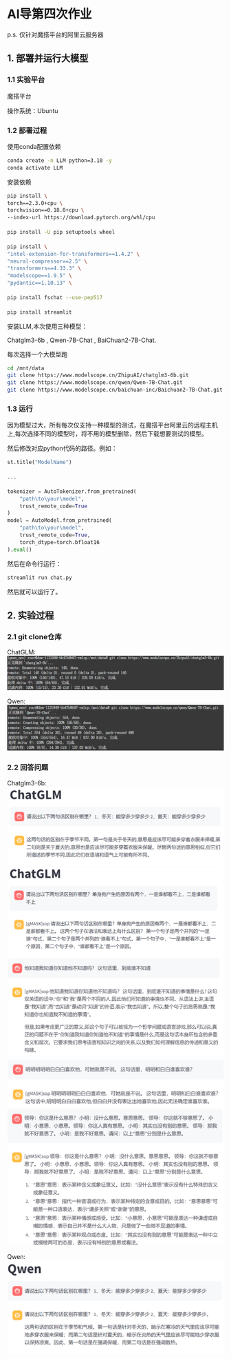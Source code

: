 # AI导第四次作业
p.s. 仅针对魔搭平台的阿里云服务器
## 1. 部署并运行大模型
### 1.1 实验平台

魔搭平台

操作系统：Ubuntu

### 1.2 部署过程
使用conda配置依赖
```bash
conda create -n LLM python=3.10 -y
conda activate LLM
```
安装依赖
```bash
pip install \
torch==2.3.0+cpu \
torchvision==0.18.0+cpu \
--index-url https://download.pytorch.org/whl/cpu 

pip install -U pip setuptools wheel

pip install \
"intel-extension-for-transformers==1.4.2" \
"neural-compressor==2.5" \
"transformers==4.33.3" \
"modelscope==1.9.5" \
"pydantic==1.10.13" \

pip install fschat --use-pep517

pip install streamlit
```
安装LLM,本次使用三种模型：

Chatglm3-6b , Qwen-7B-Chat , BaiChuan2-7B-Chat.

每次选择一个大模型跑

```bash
cd /mnt/data
git clone https://www.modelscope.cn/ZhipuAI/chatglm3-6b.git
git clone https://www.modelscope.cn/qwen/Qwen-7B-Chat.git
git clone https://www.modelscope.cn/baichuan-inc/Baichuan2-7B-Chat.git
```

### 1.3 运行

因为模型过大，所有每次仅支持一种模型的测试，在魔搭平台阿里云的远程主机上,每次选择不同的模型时，将不用的模型删除，然后下载想要测试的模型。

然后修改对应python代码的路径。例如：
```python
st.title("ModelName")

...

tokenizer = AutoTokenizer.from_pretrained(
    "path\to\your\model", 
    trust_remote_code=True
)
model = AutoModel.from_pretrained(
    "path\to\your\model",
    trust_remote_code=True,
    torch_dtype=torch.bfloat16
).eval()
```

然后在命令行运行：
```bash
streamlit run chat.py
```
然后就可以运行了。

## 2. 实验过程

### 2.1 git clone仓库

ChatGLM:
![ChatGLM](Picture\gitclone-chatglm.png)

Qwen:
![Qwen](Picture\gitclone-Qwen.png)



### 2.2 回答问题

Chatglm3-6b:
![chatglm3-6b-1](Picture\ChatGLM\First-Question.png)
![chatglm3-6b-2](Picture\ChatGLM\Second-Question.png)
![chatglm3-6b-3](Picture\ChatGLM\Third-Question.png)
![chatglm3-6b-4](Picture\ChatGLM\Forth-Question.png)
![chatglm3-6b-5](Picture\ChatGLM\Fifth-Question.png)

Qwen:
![qwen-7b-Chat](Picture\Qwen\First-Question.png)